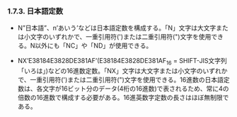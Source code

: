 ### 1.7.3. 日本語定数

- N”日本語”、n’あいう’などは日本語定数を構成する。「N」文字は大文字または小文字のいずれかで、一重引用符(')または二重引用符(")文字を使用できる。N以外にも「NC」や「ND」が使用できる。

- NX’E38184E3828DE381AF’(E38184E3828DE381AF<sub>16</sub> = SHIFT-JIS文字列「いろは」)などの16進数定数。「NX」文字は大文字または小文字のいずれかで、一重引用符(')または二重引用符(")文字を使用できる。16進数の日本語定数は、各文字が16ビット分のデータ(4桁の16進数)で表されるため、常に4の倍数の16進数で構成する必要がある。16進英数字定数の長さはほぼ無制限である。
